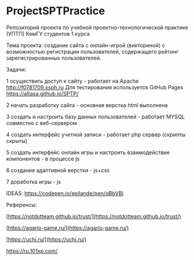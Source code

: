 # ProjectSPTPractice

Репозиторий проекта по учебной проектно-технологической практике (УПТП) КемГУ студентов 1 курса

  Тема проекта: создание сайта с онлайн-игрой (викториной) с возможностью регистрации пользователей, содержащего рейтинг зарегистрированных пользователей.

Задачи:

  1 осуществить доступ к сайту - работает на Apache http://f0781709.xsph.ru
    Для тестирования используется GitHub Pages https://altasa.github.io/SPTP/

  2 начать разработку сайта - основная верстка html выполнена

  3 создать и настроить базу данных пользователей - работает MYSQL совместно с веб-сервером

  4 создать интерфейс учетной записи - работает php сервер (скрипты скрыты)

  5 создать интерфейс онлайн игры и настроить взаимодействие компонентов - в процессе js

  6 создание адаптивной верстки - js+css

  7 доработка игры - js

IDEAS:
https://codepen.io/epilande/pen/qBbVBj

Референсы:

[https://notdotteam.github.io/trust/](https://notdotteam.github.io/trust/)

[https://agario-game.ru/](https://agario-game.ru/)

[https://uchi.ru/](https://uchi.ru/)

https://ru.101xp.com/
